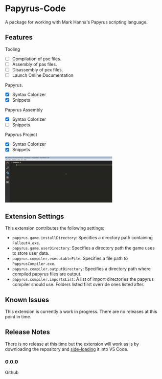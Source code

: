 # Papyrus-Code
A package for working with Mark Hanna's Papyrus scripting language.

## Features

Tooling
- [ ] Compilation of psc files.
- [ ] Assembly of pas files.
- [ ] Disassembly of pex files.
- [ ] Launch Online Documentation

Papyrus.
- [x] Syntax Colorizer
- [x] Snippets

Papyrus Assembly
- [x] Syntax Colorizer
- [ ] Snippets

Papyrus Project
- [x] Syntax Colorizer
- [x] Snippets

![](images/feature-1.gif)

## Extension Settings
This extension contributes the following settings:
* `papyrus.game.installDirectory`: Specifies a directory path containing `Fallout4.exe`.
* `papyrus.game.userDirectory`: Specifies a directory path the game uses to store user data.
* `papyrus.compiler.executableFile`: Specifies a file path to `PapyrusCompiler.exe`.
* `papyrus.compiler.outputDirectory`: Specifies a directory path where compiled papyrus files are output.
* `papyrus.compiler.importsList`: A list of import directories the papyrus compiler should use. Folders listed first override ones listed after.

## Known Issues
This extension is currently a work in progress. There are no releases at this point in time.

## Release Notes
There is no release at this time but the extension will work as is by downloading the repository and [side-loading](https://code.visualstudio.com/docs/extensions/install-extension#_side-loading) it into VS Code.

### 0.0.0
Github

